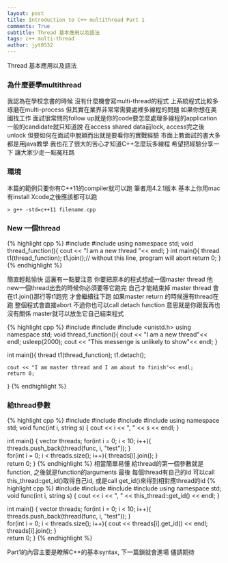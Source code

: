 ```yaml
---
layout: post
title: Introduction to C++ multithread Part 1
comments: True
subtitle: Thread 基本應用以及語法 
tags: c++ multi-thread
author: jyt0532
---
```


Thread 基本應用以及語法

### 為什麼要學multithread
我認為在學校念書的時候 沒有什麼機會寫multi-thread的程式 上系統程式比較多琢磨在multi-process 但其實在業界非常常需要處裡多線程的問題 
如果你想在美國找工作 面試很常問的follow up就是你的code要怎麼處理多線程的application 一般的candidate就只知道說 在access shared data前lock, access完之後unlock 
但要如何在面試中脫穎而出就是要看你的實戰經驗 市面上教面試的書大多都是用java教學 我也花了很大的苦心才知道C++怎麼玩多線程 希望把經驗分享一下 讓大家少走一點冤枉路

### 環境
本篇的範例只要你有C++11的compiler就可以跑 筆者用4.2.1版本 基本上你用mac 有install Xcode之後應該都可以跑
```
> g++ -std=c++11 filename.cpp
```

### New 一個thread

{% highlight cpp %}
#include <thread>
#include <iostream>
using namespace std;
void thread_function(){
    cout << "I am a new thread "<< endl;
}
int main(){
    thread t1(thread_function);
    t1.join();// without this line, program will abort
    return 0;
}
{% endhighlight %}

簡直輕鬆愉快 這裏有一點要注意 
你要把原本的程式想成一個master thread 
他new一個thread出去的時候你必須要等它跑完 自己才能結束掉 
master thread 會在t1.join()那行等t1跑完 才會繼續往下跑 
如果master return 的時候還有thread在跑 整個程式會直接abort 
不過你也可以call detach function
意思就是你跟我再也沒有關係 master就可以放生它自己結束程式

{% highlight cpp %}
#include <thread>
#include <iostream>
#include <unistd.h>
using namespace std;
void thread_function(){
    cout << "I am a new thread"<< endl;
    usleep(2000);
    cout << "This messenge is unlikely to show"<< endl;
}

int main(){
    thread t1(thread_function);
    t1.detach();
    
    cout << "I am master thread and I am about to finish"<< endl;
    return 0;
}
{% endhighlight %}

### 給thread參數

{% highlight cpp %}
#include <thread>
#include <iostream>
#include <string>
#include <vector>
using namespace std;
void func(int i, string s)
{
    cout << i << ", " << s << endl;
}

int main()
{
    vector<thread> threads;
    for(int i = 0; i < 10; i++){
        threads.push_back(thread(func, i, "test"));
    }   
    for(int i = 0; i < threads.size(); i++){
        threads[i].join();
    }   
    return 0;
}
{% endhighlight %}
相當簡單易懂 給thread的第一個參數就是function, 之後就是function的arguments
最後 每個thread有自己的id 可以call this_thread::get_id()取得自己id, 或是call get_id()來得到相對應thread的id
{% highlight cpp %}
#include <thread>
#include <iostream>
#include <string>
#include <vector>
using namespace std;
void func(int i, string s)
{
    cout << i << ", " << this_thread::get_id() << endl;
}

int main()
{
    vector<thread> threads;
    for(int i = 0; i < 10; i++){
        threads.push_back(thread(func, i, "test"));
    }   
    for(int i = 0; i < threads.size(); i++){
        cout << threads[i].get_id() << endl;
        threads[i].join();
    }   
    return 0;
}
{% endhighlight %}

Part1的內容主要是瞭解C++的基本syntax, 下一篇鎖就會進場 儘請期待
